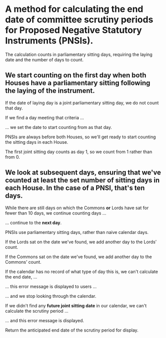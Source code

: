# A method for calculating the end date of committee scrutiny periods for Proposed Negative Statutory Instruments (PNSIs).

The calculation counts in parliamentary sitting days, requiring the laying date and the number of days to count.

## We start counting on the **first day when both Houses have a parliamentary sitting following the laying of the instrument**.

If the date of laying day is a joint parliamentary sitting day, we do not count that day.

If we find a day meeting that criteria ...

... we set the date to start counting from as that day.

PNSIs are always before both Houses, so we'll get ready to start counting the sitting days in each House.

The first joint sitting day counts as day 1, so we count from 1 rather than from 0.

## We look at subsequent days, ensuring that we've counted at least the set number of sitting days in each House. In the case of a PNSI, that's ten days.

While there are still days on which the Commons **or** Lords have sat for fewer than 10 days, we continue counting days ...

... continue to the **next day**.

PNSIs use parliamentary sitting days, rather than naive calendar days.

If the Lords sat on the date we've found, we add another day to the Lords’ count.

If the Commons sat on the date we've found, we add another day to the Commons’ count.

If the calendar has no record of what type of day this is, we can't calculate the end date, ...

... this error message is displayed to users ...

... and we stop looking through the calendar.

If we didn't find any **future joint sitting date** in our calendar, we can't calculate the scrutiny period ...

... and this error message is displayed.

Return the anticipated end date of the scrutiny period for display.

